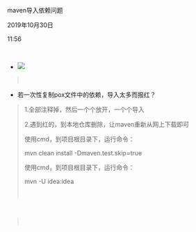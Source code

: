 maven导入依赖问题

2019年10月30日

11:56

 

-   ![](082_maven导入依赖问题_000.png)

>  

-   若一次性复制pox文件中的依赖，导入太多而报红？

> 1.全部注释掉，然后一个个放开，一个个导入
>
> 2.遇到红的，到本地仓库删除，让maven重新从网上下载即可
>
> 使用cmd，到项目根目录下，运行命令：
>
> mvn clean install -Dmaven.test.skip=true
>
> 使用cmd，到项目根目录下，运行命令：
>
> mvn -U idea:idea
>
>  

 

>  
